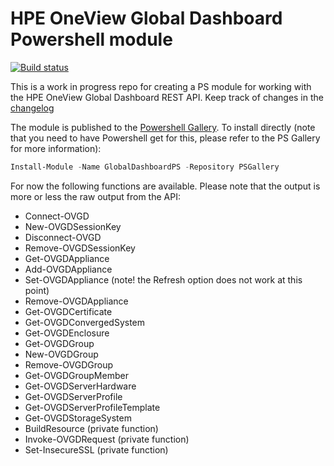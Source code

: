 # HPE OneView Global Dashboard Powershell module

[![Build status](https://ci.appveyor.com/api/projects/status/4309as0cbnf0j3j5?svg=true)](https://ci.appveyor.com/project/rumart/globaldashboardps)

This is a work in progress repo for creating a PS module for working with the HPE OneView Global Dashboard REST API. Keep track of changes in the [changelog](changelog.md)

The module is published to the [Powershell Gallery](https://www.powershellgallery.com/packages/GlobalDashboardPS). To install directly (note that you need to have Powershell get for this, please refer to the PS Gallery for more information):

```powershell
Install-Module -Name GlobalDashboardPS -Repository PSGallery
```

For now the following functions are available. Please note that the output is more or less the raw output from the API:

- Connect-OVGD
- New-OVGDSessionKey
- Disconnect-OVGD
- Remove-OVGDSessionKey
- Get-OVGDAppliance
- Add-OVGDAppliance
- Set-OVGDAppliance (note! the Refresh option does not work at this point)
- Remove-OVGDAppliance
- Get-OVGDCertificate
- Get-OVGDConvergedSystem
- Get-OVGDEnclosure
- Get-OVGDGroup
- New-OVGDGroup
- Remove-OVGDGroup
- Get-OVGDGroupMember
- Get-OVGDServerHardware
- Get-OVGDServerProfile
- Get-OVGDServerProfileTemplate
- Get-OVGDStorageSystem
- BuildResource (private function)
- Invoke-OVGDRequest (private function)
- Set-InsecureSSL (private function)